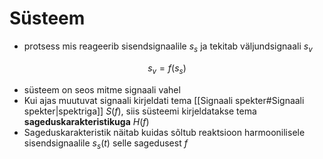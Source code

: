 
# Süsteem
- protsess mis reageerib sisendsignaalile $s_s$ ja tekitab väljundsignaali $s_v$

$$s_v = f(s_s)$$

- süsteem on seos mitme signaali vahel
- Kui ajas muutuvat signaali kirjeldati tema [[Signaali spekter#Signaali spekter|spektriga]] $S(f)$, siis süsteemi kirjeldatakse tema **sageduskarakteristikuga** $H(f)$
- Sageduskarakteristik näitab kuidas sõltub reaktsioon harmoonilisele sisendsignaalile $s_s(t)$ selle sagedusest $f$